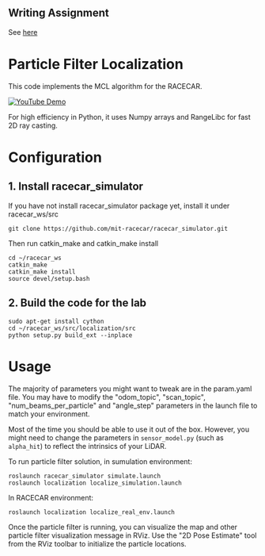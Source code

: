 ## Writing Assignment
See [here](solution.ipynb)

# Particle Filter Localization


This code implements the MCL algorithm for the RACECAR. 

[![YouTube Demo](./media/thumb.jpg)](https://www.youtube.com/watch?v=-c_0hSjgLYw)

For high efficiency in Python, it uses Numpy arrays and RangeLibc for fast 2D ray casting.

# Configuration
## 1. Install racecar_simulator
If you have not install racecar_simulator package yet, install it under racecar_ws/src
```
git clone https://github.com/mit-racecar/racecar_simulator.git
```
Then run catkin_make and catkin_make install
```
cd ~/racecar_ws
catkin_make
catkin_make install
source devel/setup.bash
```
## 2. Build the code for the lab
```
sudo apt-get install cython
cd ~/racecar_ws/src/localization/src
python setup.py build_ext --inplace
```

# Usage

The majority of parameters you might want to tweak are in the param.yaml file. You may have to modify the "odom_topic", "scan_topic", "num_beams_per_particle" and "angle_step" parameters in the launch file to match your environment.

Most of the time you should be able to use it out of the box. However, you might need to change the parameters in `sensor_model.py` (such as `alpha_hit`) to reflect the intrinsics of your LiDAR.

To run particle filter solution, in sumulation environment:
```
roslaunch racecar_simulator simulate.launch
roslaunch localization localize_simulation.launch
```

In RACECAR environment:
```
roslaunch localization localize_real_env.launch
```


Once the particle filter is running, you can visualize the map and other particle filter visualization message in RViz. Use the "2D Pose Estimate" tool from the RViz toolbar to initialize the particle locations.
